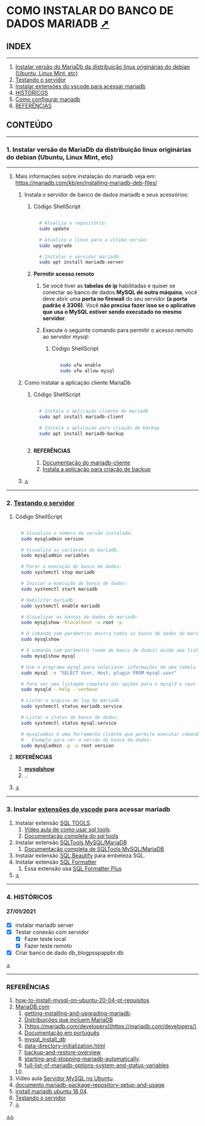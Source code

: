 <!-- markdownlint-disable-next-line -->
<div class="topnav" id="myTopnav"><div w3-include-html="/menu.inc"></div></div>
<!-- markdownlint-disable-next-line -->
<span id="topo"><span>

# COMO INSTALAR DO BANCO DE DADOS MARIADB <a href="instalar.html" target="_blank" title="Pressione aqui para expandir este documento em nova aba." >  ➚ </a>

## **INDEX**<span id="topo_Index"><span>

---

   1. [Instalar versão do MariaDb da distribuição linux originárias do debian (Ubuntu, Linux Mint, etc)](#id_1)
   2. [Testando o servidor](#id_2)
   3. [Instalar extensões do vscode para acessar mariadb](#id_3)
   4. [HISTÓRICOS](#id_4)
   5. [Como configurar mariadb](./configurar.html)
   6. [REFERÊNCIAS](#id_referencias)

## **CONTEÚDO**<span id="topo_conteudo"><span>

---

### **1. Instalar versão do MariaDb da distribuição linux originárias do debian (Ubuntu, Linux Mint, etc)**<span id="id_1"><span>

---

1. Mais informações sobre instalação do mariadb veja em: <https://mariadb.com/kb/en/installing-mariadb-deb-files/>

   1. Instala o servidor de banco de dados mariadb e seus acessórios:
      1. Código ShellScript

         ```sh

           # Atualiza o repositório:
           sudo update

           # Atualiza o linux para a ultima versão:
           sudo upgrade

           # Instalar o servidor mariadb:
           sudo apt install mariadb-server

         ```

      2. **Permitir acesso remoto**
         1. Se você tiver as **tabelas de ip** habilitadas e quiser se conectar ao banco de dados **MySQL de outra máquina**, você deve abrir uma **porta no firewall** do seu servidor **(a porta padrão é 3306)**. Você **não precisa fazer isso se o aplicativo que usa o MySQL estiver sendo executado no mesmo servidor**.

         2. Execute o seguinte comando para permitir o acesso remoto ao servidor mysql:
            1. Código ShellScript

               ```sh

                  sudo ufw enable
                  sudo ufw allow mysql

               ```

   2. Como instalar a aplicação cliente MariaDb
      1. Código ShellScript

         ```sh

           # Instala a aplicação cliente do mariadb
           sudo apt install mariadb-client

           # Instala a aplicação para criação de backup
           sudo apt install mariadb-backup
  
         ```

      2. **REFERÊNCIAS**
         1. [Documentação do mariadb-cliente](https://mariadb.com/kb/en/mysql-command-line-client)
         2. [Instala a aplicação para criação de backup](https://mariadb.com/kb/en/backup-and-restore-overview/)

   3. [🔝](#topo_Index "Retorna ao topo")

---

### **2. [Testando o servidor](https://dev.mysql.com/doc/refman/5.7/en/testing-server.html)**<span id="id_2"><span>

   1. Código ShellScript

      ```sh

        # Visualiza o número da versão instalada:
        sudo mysqladmin version

        # Visualiza as variáveis do mariadb:
        sudo mysqladmin variables

        # Parar a execução do banco de dados:
        sudo systemctl stop mariadb

        # Iniciar a execução do banco de dados:
        sudo systemctl start mariadb

        # Habilitar mariadb:
        sudo systemctl enable mariadb

        # Visualizar os bancos de dados do mariadb:
        sudo mysqlshow -hlocalhost -u root -p

        # O comando sem parâmetros mostra todos os banco de dados do mariadb:
        sudo mysqlshow

        # O comando com parâmetro (nome de banco de dados) exibe uma lista das tabelas do banco de dados passado no parâmetro:
        sudo mysqlshow mysql

        # Use o programa mysql para selecionar informações de uma tabela do database mysql:
        sudo mysql -e "SELECT User, Host, plugin FROM mysql.user" 

        # Para ver uma listagem completa das opções para o mysqld e seus valores atuais (baseados no seu my.cnf local), execute:
        sudo mysqld --help --verbose

        # Listar o arquivo de log do mariadb :
        sudo systemctl status mariadb.service

        # Listar o status do banco de dados:
        sudo systemctl status mysql.service

        # mysqladmin é uma ferramenta cliente que permite executar comandos administrativos.  
        #   Exemplo para ver a versão do banco de dados:
        sudo mysqladmin -p -u root version

      ```

   2. **REFERÊNCIAS**
       1. **[mysqlshow](https://mariadb.com/kb/en/mysqlshow/)**
       2. ..

   3. [🔝](#topo_Index "Retorna ao topo")

---

### **3. Instalar [extensões do vscode](https://code.visualstudio.com/docs/editor/extension-gallery?pub=clarkyu&ext=vscode-sql-beautify) para acessar mariadb**<span id="id_3"><span>

   1. Instalar extensão [SQL TOOLS](https://marketplace.visualstudio.com/items?itemName=mtxr.sqltools).
      1. [Vídeo aula de como usar sql tools](https://www.youtube.com/watch?v=5TVBSrFuCDA).
      2. [Documentação completa do sql tools](https://vscode-sqltools.mteixeira.dev/)
   2. Instalar extensão [SQLTools MySQL/MariaDB](https://marketplace.visualstudio.com/items?itemName=mtxr.sqltools-driver-mysql)
      1. [Documentação completa de SQLTools MySQL/MariaDB](https://vscode-sqltools.mteixeira.dev/?umd_source=repository&utm_medium=readme&utm_campaign=mysql)
   3. Instalar extensão [SQL Beautify](https://marketplace.visualstudio.com/items?itemName=clarkyu.vscode-sql-beautify) para embeleza SQL.
   4. Instalar extensão [SQL Formatter](https://marketplace.visualstudio.com/items?itemName=adpyke.vscode-sql-formatter)
      1. Essa extensão usa [SQL Formatter Plus](https://github.com/kufii/sql-formatter-plus)
   5. [🔝](#topo_Index "Retorna ao topo")

---

### **4. HISTÓRICOS**<span id="id_4"><span>

#### 27/01/2021

- [x] instalar mariadb server
- [x] Testar conexão com servidor
  - [x] Fazer teste local
  - [x] Fazer teste remoto
- [x] Criar banco de dado db_blogpsspappbr.db

[🔝](#topo_Index "Retorna ao topo")

---

### **REFERÊNCIAS**<span id="id_referencias"><span>

   1. [how-to-install-mysql-on-ubuntu-20-04-pt-requisitos](https://www.digitalocean.com/community/tutorials/how-to-install-mysql-on-ubuntu-20-04-pt#pr%C3%A9-requisitos)
   2. [MariaDB.com](MariaDB.com)
      1. [getting-installing-and-upgrading-mariadb](https://mariadb.com/kb/en/getting-installing-and-upgrading-mariadb/).
      2. [Distribuições que incluem MariaDB](https://mariadb.com/kb/en/distributions-which-include-mariadb/)
      3. [https://mariadb.com/developers](https://mariadb.com/developers/)
      4. [Documentação em português](https://mariadb.com/kb/pt/documentation/)
      5. [mysql_install_db](https://mariadb.com/kb/en/mysql_install_db/)
      6. [data-directory-initialization.html](https://dev.mysql.com/doc/refman/5.7/en/data-directory-initialization.html)
      7. [backup-and-restore-overview](https://mariadb.com/kb/en/backup-and-restore-overview/)
      8. [starting-and-stopping-mariadb-automatically](https://mariadb.com/kb/en/starting-and-stopping-mariadb-automatically/).
      9. [full-list-of-mariadb-options-system-and-status-variables](https://mariadb.com/kb/en/full-list-of-mariadb-options-system-and-status-variables/)
      10. 
   3. Vídeo aula [Servidor MySQL no Ubuntu](https://www.youtube.com/watch?v=1f22RUeiVwI).
   4. [documento mariadb-package-repository-setup-and-usage](https://mariadb.com/kb/en/mariadb-package-repository-setup-and-usage/).
   5. [install mariadb ubuntu 18 04](https://www.youtube.com/watch?v=bCKxijsiG9M).
   6. [Testando o servidor](https://dev.mysql.com/doc/refman/5.7/en/testing-server.html)
   7. [🔝](#topo_Index "Retorna ao topo")

<!-- markdownlint-disable-next-line -->
<script>  includeHTML(); FixHeader(window,"myHeader"); </script>
[🔝🔝](#topo "Retorna ao topo")